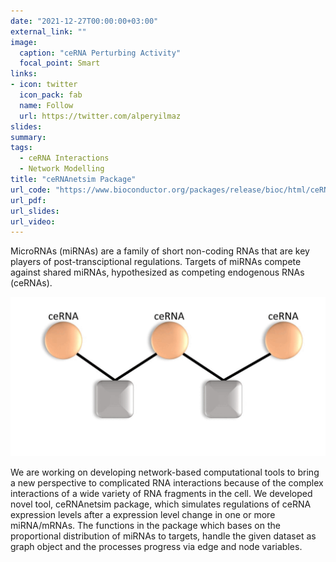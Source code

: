 ```yaml
---
date: "2021-12-27T00:00:00+03:00"
external_link: ""
image:
  caption: "ceRNA Perturbing Activity"
  focal_point: Smart
links:
- icon: twitter
  icon_pack: fab
  name: Follow
  url: https://twitter.com/alperyilmaz
slides: 
summary:
tags:
  - ceRNA Interactions
  - Network Modelling
title: "ceRNAnetsim Package"
url_code: "https://www.bioconductor.org/packages/release/bioc/html/ceRNAnetsim.html"
url_pdf: 
url_slides: 
url_video: 
---
```


MicroRNAs (miRNAs) are a family of short non-coding RNAs that are key players of post-transciptional regulations. Targets of miRNAs compete against shared miRNAs, hypothesized as competing endogenous RNAs (ceRNAs).

![ceRNA_int](expression_simulation.gif)

We are working on developing network-based computational tools to bring a new perspective to complicated RNA interactions because of the complex interactions of a wide variety of RNA fragments in the cell. We developed novel tool, ceRNAnetsim package, which simulates regulations of ceRNA expression levels after a expression level change in one or more miRNA/mRNAs. The functions in the package which bases on the proportional distribution of miRNAs to targets, handle the given dataset as graph object and the processes progress via edge and node variables.
